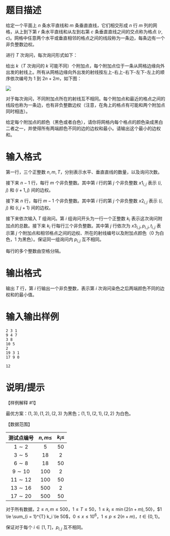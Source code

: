 # 题目描述

给定一个平面上 $n$ 条水平直线和 $m$ 条垂直直线，它们相交形成 $n$ 行 $m$ 列的网格，从上到下第 $r$ 条水平直线和从左到右第 $c$ 条垂直直线之间的交点称为格点 $(r, c)$。网格中任意两个水平或垂直相邻的格点之间的线段称为一条边，每条边有一个非负整数边权。

进行 $T$ 次询问，每次询问形式如下：

给出 $k$（$T$ 次询问的 $k$ 可能不同）个附加点，每个附加点位于一条从网格边缘向外出发的射线上。所有从网格边缘向外出发的射线按左上-右上-右下-左下-左上的顺序依次编号为 $1$ 到 $2 n + 2 m$，如下图：

![](file://traffic.png)

对于每次询问，不同附加点所在的射线互不相同。每个附加点和最近的格点之间的线段也称为一条边，也有非负整数边权（注意，在角上的格点有可能和两个附加点同时相连）。

给定每个附加点的颜色（黑色或者白色），请你将网格内每个格点的颜色染成黑白二者之一，并使得所有两端颜色不同的边的边权和最小。请输出这个最小的边权和。

# 输入格式

第一行，三个正整数 $n, m, T$，分别表示水平、垂直直线的数量，以及询问次数。

接下来 $n - 1$ 行，每行 $m$ 个非负整数。其中第 $i$ 行的第 $j$ 个非负整数 ${x 1}_{i, j}$ 表示 $(i, j)$ 和 $(i + 1, j)$ 间的边权。

接下来 $n$ 行，每行 $m - 1$ 个非负整数。其中第 $i$ 行的第 $j$ 个非负整数 ${x 2}_{i, j}$ 表示 $(i, j)$ 和 $(i, j + 1)$ 间的边权。

接下来依次输入 $T$ 组询问。第 $i$ 组询问开头为一行一个正整数 $k_i$ 表示这次询问附加点的总数。接下来 $k_i$ 行每行三个非负整数。其中第 $j$ 行依次为 ${x 3}_{i, j}, p_{i, j}, t_{i, j}$ 表示第 $j$ 个附加点和相邻格点之间的边权、所在的射线编号以及附加点颜色（$0$ 为白色，$1$ 为黑色）。保证同一组询问内 $p_{i, j}$ 互不相同。

每行的多个整数由空格分隔。

# 输出格式

输出 $T$ 行，第 $i$ 行输出一个非负整数，表示第 $i$ 次询问染色之后两端颜色不同的边权和的最小值。

# 输入输出样例

```input1
2 3 1
9 4 7
3 8
10 5
2
19 3 1
17 9 0
```

```output1
12
```

# 说明/提示

【样例解释 #1】

最优方案：$(1, 3), (1, 2), (2, 3)$ 为黑色；$(1, 1), (2, 1), (2, 2)$ 为白色。

【数据范围】

|  测试点编号  | $n,m \leq$ | $k_i \leq$ |
| :----------: | :--------: | :--------: |
|  $1 \sim 2$  |    $5$     |    $50$    |
|  $3 \sim 5$  |    $18$    |    $2$     |
|  $6 \sim 8$  |    $18$    |    $50$    |
| $9 \sim 10$  |   $100$    |    $2$     |
| $11 \sim 12$ |   $100$    |    $50$    |
| $13 \sim 16$ |   $500$    |    $2$     |
| $17 \sim 20$ |   $500$    |    $50$    |

对于所有数据，$2 \le n, m \le 500$，$1 \le T \le 50$，$1 \le k_i \le \min \{ 2 (n + m), 50 \}$，$1 \le \sum_{i = 1}^{T} k_i \le 50$，$0 \le x \le {10}^6$，$1 \le p \le 2 (n + m)$，$t \in \{ 0, 1 \}$。

保证对于每个 $i \in [1, T]$，$p_{i, j}$ 互不相同。
